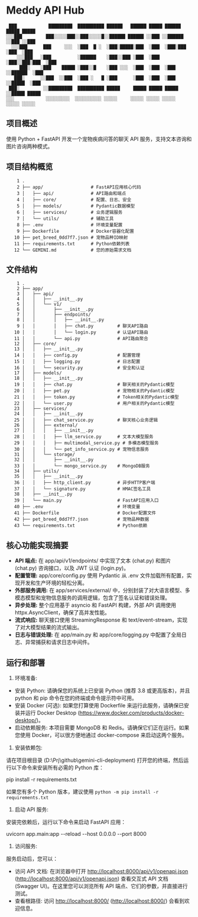 # Meddy API Hub

```shell
 ███            █████████  ██████████ ██████   ██████ █████ ██████   █████ █████
░░░███         ███░░░░░███░░███░░░░░█░░██████ ██████ ░░███ ░░██████ ░░███ ░░███
  ░░░███      ███     ░░░  ░███  █ ░  ░███░█████░███  ░███  ░███░███ ░███  ░███
    ░░░███   ░███          ░██████    ░███░░███ ░███  ░███  ░███░░███░███  ░███
     ███░    ░███    █████ ░███░░█    ░███ ░░░  ░███  ░███  ░███ ░░██████  ░███
   ███░      ░░███  ░░███  ░███ ░   █ ░███      ░███  ░███  ░███  ░░█████  ░███
 ███░         ░░█████████  ██████████ █████     █████ █████ █████  ░░█████ █████
░░░            ░░░░░░░░░  ░░░░░░░░░░ ░░░░░     ░░░░░ ░░░░░ ░░░░░    ░░░░░ ░░░░░
```

## 项目概述

使用 Python + FastAPI 开发一个宠物疾病问答的聊天 API 服务，支持文本咨询和图片咨询两种模式。

## 项目结构概览

```tree
    1 .
    2 ├── app/                  # FastAPI应用核心代码
    3 │   ├── api/              # API路由和端点
    4 │   ├── core/             # 配置、日志、安全
    5 │   ├── models/           # Pydantic数据模型
    6 │   ├── services/         # 业务逻辑服务
    7 │   └── utils/            # 辅助工具
    8 ├── .env                  # 环境变量配置
    9 ├── Dockerfile            # Docker容器化配置
   10 ├── pet_breed_0dd7f7.json # 宠物品种ID映射
   11 ├── requirements.txt      # Python依赖列表
   12 └── GEMINI.md             # 您的原始需求文档
```

## 文件结构

```tree
    1 .
    2 ├── app/
    3 │   ├── api/
    4 │   │   ├── __init__.py
    5 │   │   └── v1/
    6 │   │       ├── __init__.py
    7 │   │       ├── endpoints/
    8 │   │       │   ├── __init__.py
    9 │   │       │   ├── chat.py         # 聊天API路由
   10 │   │       │   └── login.py        # 认证API路由
   11 │   │       └── api.py              # API路由聚合
   12 │   ├── core/
   13 │   │   ├── __init__.py
   14 │   │   ├── config.py               # 配置管理
   15 │   │   ├── logging.py              # 日志配置
   16 │   │   └── security.py             # 安全和认证
   17 │   ├── models/
   18 │   │   ├── __init__.py
   19 │   │   ├── chat.py                 # 聊天相关的Pydantic模型
   20 │   │   ├── pet.py                  # 宠物相关的Pydantic模型
   21 │   │   ├── token.py                # Token相关的Pydantic模型
   22 │   │   └── user.py                 # 用户相关的Pydantic模型
   23 │   ├── services/
   24 │   │   ├── __init__.py
   25 │   │   ├── chat_service.py         # 聊天核心业务逻辑
   26 │   │   ├── external/
   27 │   │   │   ├── __init__.py
   28 │   │   │   ├── llm_service.py      # 文本大模型服务
   29 │   │   │   ├── multimodal_service.py # 多模态模型服务
   30 │   │   │   └── pet_info_service.py # 宠物信息服务
   31 │   │   └── storage/
   32 │   │       ├── __init__.py
   33 │   │       └── mongo_service.py    # MongoDB服务
   34 │   ├── utils/
   35 │   │   ├── __init__.py
   36 │   │   ├── http_client.py          # 异步HTTP客户端
   37 │   │   └── signature.py            # HMAC签名工具
   38 │   ├── __init__.py
   39 │   └── main.py                     # FastAPI应用入口
   40 ├── .env                            # 环境变量
   41 ├── Dockerfile                      # Docker配置文件
   42 ├── pet_breed_0dd7f7.json           # 宠物品种数据
   43 └── requirements.txt                # Python依赖
```

## 核心功能实现摘要

- **API 端点:** 在 app/api/v1/endpoints/ 中实现了文本 (chat.py) 和图片 (chat.py) 咨询接口，以及 JWT 认证 (login.py)。
- **配置管理:** app/core/config.py 使用 Pydantic 从 .env 文件加载所有配置，实现开发和生产环境的轻松分离。
- **外部服务调用:** 在 app/services/external/ 中，分别封装了对大语言模型、多模态模型和宠物信息服务的调用逻辑，包含了签名认证和错误处理。
- **异步处理:** 整个应用基于 asyncio 和 FastAPI 构建，外部 API 调用使用 httpx.AsyncClient，确保了高并发性能。
- **流式响应:** 聊天接口使用 StreamingResponse 和 text/event-stream，实现了对大模型结果的流式输出。
- **日志与错误处理:** 在 app/main.py 和 app/core/logging.py 中配置了全局日志、异常捕获和请求日志中间件。

## 运行和部署

1. 环境准备:

- 安装 Python: 请确保您的系统上已安装 Python (推荐 3.8 或更高版本)，并且 python 和 pip 命令在您的终端或命令提示符中可用。
- 安装 Docker (可选): 如果您打算使用 Dockerfile 来运行此服务，请确保已安装并运行 Docker Desktop (https://www.docker.com/products/docker-desktop/)。
- 启动依赖服务: 本项目需要 MongoDB 和 Redis。请确保它们正在运行。如果您使用 Docker，可以很方便地通过 docker-compose 来启动这两个服务。

1. 安装依赖包:

请在项目根目录 (D:\Prj\github\gemini-cli-deployment) 打开您的终端，然后运行以下命令来安装所有必需的 Python 库：

pip install -r requirements.txt

如果您有多个 Python 版本，建议使用 `python -m pip install -r requirements.txt`

1. 启动 API 服务:

安装完依赖后，运行以下命令来启动 FastAPI 应用：

uvicorn app.main:app --reload --host 0.0.0.0 --port 8000

1. 访问服务:

服务启动后，您可以：

- 访问 API 文档: 在浏览器中打开 <http://localhost:8000/api/v1/openapi.json> (<http://localhost:8000/api/v1/openapi.json>) 查看交互式 API 文档 (Swagger UI)。在这里您可以浏览所有 API 端点、它们的参数，并直接进行测试。
- 查看根路径: 访问 <http://localhost:8000/> (<http://localhost:8000/>) 会看到欢迎信息。
